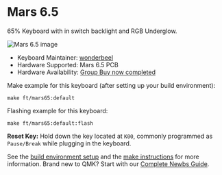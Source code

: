 # Mars 6.5

65% Keyboard with in switch backlight and RGB Underglow. 

![Mars 6.5 image](https://i.imgur.com/cg5qADrh.jpg)

* Keyboard Maintainer: [wonderbeel](https://github.com/wonderbeel)
* Hardware Supported: Mars 6.5 PCB
* Hardware Availability: [Group Buy now completed](https://geekhack.org/index.php?topic=98601.0)

Make example for this keyboard (after setting up your build environment):

    make ft/mars65:default

Flashing example for this keyboard:

    make ft/mars65:default:flash

**Reset Key:** Hold down the key located at `K00`, commonly programmed as `Pause/Break` while plugging in the keyboard.

See the [build environment setup](https://docs.qmk.fm/#/getting_started_build_tools) and the [make instructions](https://docs.qmk.fm/#/getting_started_make_guide) for more information. Brand new to QMK? Start with our [Complete Newbs Guide](https://docs.qmk.fm/#/newbs).
